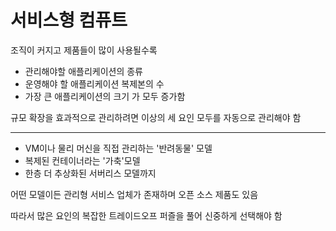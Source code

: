 # 서비스형 컴퓨트

조직이 커지고 제품들이 많이 사용될수록 

- 관리해야할 애플리케이션의 종류
- 운영해야 할 애플리케이션 복제본의 수
- 가장 큰 애플리케이션의 크기
가 모두 증가함

규모 확장을 효과적으로 관리하려면 이상의 세 요인 모두를 자동으로 관리해야 함

---

- VM이나 물리 머신을 직접 관리하는 '반려동물' 모델
- 복제된 컨테이너라는 '가축'모델
- 한층 더 추상화된 서버리스 모델까지

어떤 모델이든 관리형 서비스 업체가 존재하며 오픈 소스 제품도 있음

따라서 많은 요인의 복잡한 트레이드오프 퍼즐을 풀어 신중하게 선택해야 함
